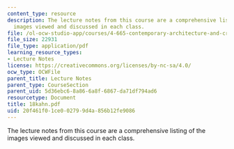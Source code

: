 ```yaml
---
content_type: resource
description: The lecture notes from this course are a comprehensive listing of the
  images viewed and discussed in each class.
file: /ol-ocw-studio-app/courses/4-665-contemporary-architecture-and-critical-debate-spring-2002/20f461f01ce002799d4a856b12fe9086_18kahn.pdf
file_size: 22931
file_type: application/pdf
learning_resource_types:
- Lecture Notes
license: https://creativecommons.org/licenses/by-nc-sa/4.0/
ocw_type: OCWFile
parent_title: Lecture Notes
parent_type: CourseSection
parent_uid: 5d36ebc6-8a86-6a8f-6867-da71df794ad6
resourcetype: Document
title: 18kahn.pdf
uid: 20f461f0-1ce0-0279-9d4a-856b12fe9086
---
```

The lecture notes from this course are a comprehensive listing of the images viewed and discussed in each class.